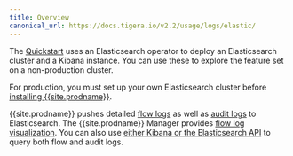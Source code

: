 ```yaml
---
title: Overview
canonical_url: https://docs.tigera.io/v2.2/usage/logs/elastic/
---
```


The [Quickstart](../../../getting-started/kubernetes/) uses an Elasticsearch operator to deploy an
Elasticsearch cluster and a Kibana instance. You can use these to explore the feature set on a non-production cluster.

For production, you must set up your own Elasticsearch cluster before [installing {{site.prodname}}](../../../getting-started/kubernetes/installation/).

{{site.prodname}} pushes detailed [flow logs](flow) as well as [audit logs](ee-audit) to Elasticsearch.
The {{site.prodname}} Manager provides [flow log visualization](view#view-in-mgr). You can also use
[either Kibana or the Elasticsearch API](view#accessing-logs-from-kibana-or-the-elasticsearch-api) to query
both flow and audit logs.
